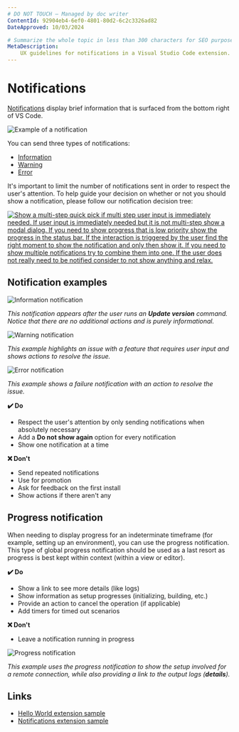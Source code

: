 ```yaml
---
# DO NOT TOUCH — Managed by doc writer
ContentId: 92904eb4-6ef0-4801-80d2-6c2c3326ad82
DateApproved: 10/03/2024

# Summarize the whole topic in less than 300 characters for SEO purpose
MetaDescription:
    UX guidelines for notifications in a Visual Studio Code extension.
---
```


# Notifications

[Notifications](/api/extension-capabilities/common-capabilities#display-notifications)
display brief information that is surfaced from the bottom right of VS Code.

![Example of a notification](images/examples/notification.png)

You can send three types of notifications:

-   [Information](/api/references/vscode-api#window.showInformationMessage)
-   [Warning](/api/references/vscode-api#window.showWarningMessage)
-   [Error](/api/references/vscode-api#window.showErrorMessage)

It's important to limit the number of notifications sent in order to respect the
user's attention. To help guide your decision on whether or not you should show
a notification, please follow our notification decision tree:

[![Show a multi-step quick pick if multi step user input is immediately needed. If user input is immediately needed but it is not multi-step show a modal dialog. If you need to show progress that is low priority show the progress in the status bar. If the interaction is triggered by the user find the right moment to show the notification and only then show it. If you need to show multiple notifications try to combine them into one. If the user does not really need to be notified consider to not show anything and relax.](images/examples/notification-decision-tree.png)](/assets/api/ux-guidelines/examples/notification-decision-tree.png)

## Notification examples

![Information notification](images/examples/notification-info.png)

_This notification appears after the user runs an **Update version** command.
Notice that there are no additional actions and is purely informational._

![Warning notification](images/examples/notification-warning.png)

_This example highlights an issue with a feature that requires user input and
shows actions to resolve the issue._

![Error notification](images/examples/notification-error.png)

_This example shows a failure notification with an action to resolve the issue._

**✔️ Do**

-   Respect the user's attention by only sending notifications when absolutely
    necessary
-   Add a **Do not show again** option for every notification
-   Show one notification at a time

**❌ Don't**

-   Send repeated notifications
-   Use for promotion
-   Ask for feedback on the first install
-   Show actions if there aren't any

## Progress notification

When needing to display progress for an indeterminate timeframe (for example,
setting up an environment), you can use the progress notification. This type of
global progress notification should be used as a last resort as progress is best
kept within context (within a view or editor).

**✔️ Do**

-   Show a link to see more details (like logs)
-   Show information as setup progresses (initializing, building, etc.)
-   Provide an action to cancel the operation (if applicable)
-   Add timers for timed out scenarios

**❌ Don't**

-   Leave a notification running in progress

![Progress notification](images/examples/notification-progress.png)

_This example uses the progress notification to show the setup involved for a
remote connection, while also providing a link to the output logs
(**details**)._

## Links

-   [Hello World extension sample](https://github.com/microsoft/vscode-extension-samples/tree/main/helloworld-sample)
-   [Notifications extension sample](https://github.com/microsoft/vscode-extension-samples/tree/main/notifications-sample)
